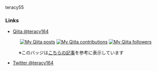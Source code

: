 teracy55

### Links

* [Qiita @teracy164](https://qiita.com/teracy164)

　　　
[![My Qiita posts](https://qiita-badge.apiapi.app/s/teracy164/posts.svg)](http://qiita.com/teracy164)
[![My Qiita contributions](https://qiita-badge.apiapi.app/s/teracy164/contributions.svg)](http://qiita.com/teracy164)
[![My Qiita followers](https://qiita-badge.apiapi.app/s/teracy164/followers.svg)](http://qiita.com/teracy164)

　　　※このバッジは[こちらの記事](https://qiita.com/mikkame/items/f2c60d9caf8a8e38ec50)を参考に表示しています


* [Twitter @teracy164](https://twitter.com/teracy164)

